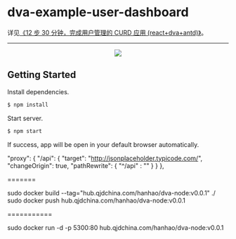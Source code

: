 # dva-example-user-dashboard

详见[《12 步 30 分钟，完成用户管理的 CURD 应用 (react+dva+antd)》](https://github.com/sorrycc/blog/issues/18)。

---

<p align="center">
  <img src="https://zos.alipayobjects.com/rmsportal/bmkNCEoluwGaeGjYjInf.png" />
</p>

## Getting Started
Install dependencies.

```bash
$ npm install
```

Start server.

```bash
$ npm start
```

If success, app will be open in your default browser automatically.


"proxy": {
    "/api": {
      "target": "http://jsonplaceholder.typicode.com/",
      "changeOrigin": true,
      "pathRewrite": { "^/api" : "" }
    }
  },

=======

  sudo docker build --tag="hub.qjdchina.com/hanhao/dva-node:v0.0.1" ./
  sudo docker push hub.qjdchina.com/hanhao/dva-node:v0.0.1

  ===========

  sudo docker run -d -p 5300:80 hub.qjdchina.com/hanhao/dva-node:v0.0.1